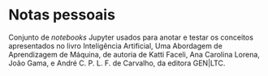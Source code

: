 # Notas pessoais

Conjunto de *notebooks* Jupyter usados para anotar e testar os conceitos apresentados no livro Inteligência Artificial, Uma Abordagem de Aprendizagem de Máquina, de autoria de Katti Faceli, Ana Carolina Lorena, João Gama, e André C. P. L. F. de Carvalho, da editora GEN|LTC.
